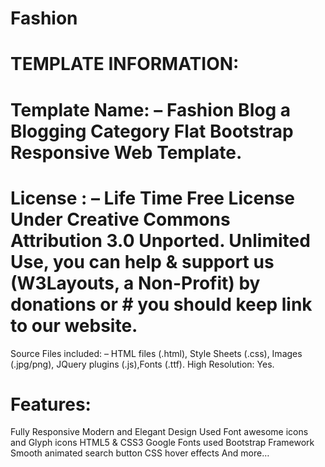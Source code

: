 # Fashion
# TEMPLATE INFORMATION:
# Template Name: – Fashion Blog a Blogging Category Flat Bootstrap Responsive Web Template.
# License : –  Life Time Free License Under Creative Commons Attribution 3.0 Unported. Unlimited Use, you can help & support us (W3Layouts, a Non-Profit) by donations or # you should keep link to our website.
Source Files included: – HTML files (.html), Style Sheets (.css), Images (.jpg/png),
JQuery plugins (.js),Fonts (.ttf).
High Resolution: Yes.
# Features:
Fully Responsive
Modern and Elegant Design
Used Font awesome icons and Glyph icons
HTML5 & CSS3
Google Fonts used
Bootstrap Framework
Smooth animated search button
CSS hover effects
And more…
 
